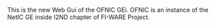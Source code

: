 This is the new Web Gui of the OFNIC GEi. OFNIC is an instance of the NetIC GE inside I2ND chapter of FI-WARE Project.
